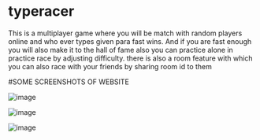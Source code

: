 # typeracer
This is a multiplayer game where you will be match with random players online and who ever types given para fast wins.
And if you are fast enough you will also make it to the hall of fame 
also you can practice alone in practice race by adjusting difficulty.
there is also a room feature with which you can also race with your friends by sharing room id to them

#SOME SCREENSHOTS OF WEBSITE

![image](https://user-images.githubusercontent.com/69722269/126900514-4106c603-93ec-4ce1-a59a-5297bb00a934.png)


![image](https://user-images.githubusercontent.com/69722269/126900641-4efc9a15-5caf-470b-b208-c6a236a72f4e.png)


![image](https://user-images.githubusercontent.com/69722269/126900651-a5a12688-d3c0-452d-825c-e9c05ee26dfd.png)
